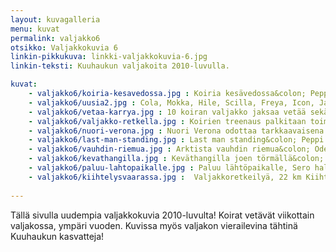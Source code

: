 ```yaml
---
layout: kuvagalleria
menu: kuvat
permalink: valjakko6
otsikko: Valjakkokuvia 6
linkin-pikkukuva: linkki-valjakkokuvia-6.jpg
linkin-teksti: Kuuhaukun valjakoita 2010-luvulla.

kuvat:
    - valjakko6/koiria-kesavedossa.jpg : Koiria kesävedossa&colon; Peppi, Joiku, Freya, Odessa ja Sero 
    - valjakko6/uusia2.jpg : Cola, Mokka, Hile, Scilla, Freya, Icon, Jade ja Pepsi (Nata ja Joiku takana) 
    - valjakko6/vetaa-karrya.jpg : 10 koiran valjakko jaksaa vetää sekä auton että koirienkuljetuskärryn 
    - valjakko6/valjakko-retkella.jpg : Koirien treenaus palkitaan toimivalla valjakolla valjakkoretkeilyssä
    - valjakko6/nuori-verona.jpg : Nuori Verona odottaa tarkkaavaisena lähtökomentoa&colon; Mush!  
    - valjakko6/last-man-standing.jpg : Last man standing&colon; Peppi katsoo haikeana reitille ajon jälkeen
    - valjakko6/vauhdin-riemua.jpg : Arktista vauhdin riemua&colon; Odessa, Sero ja Verona  
    - valjakko6/kevathangilla.jpg : Keväthangilla joen törmällä&colon; Odessa, Valo ja Sero
    - valjakko6/paluu-lahtopaikalle.jpg : Paluu lähtöpaikalle, Sero haluaisi palata reitille 
    - valjakko6/kiihtelysvaarassa.jpg :  Valjakkoretkeilyä, 22 km Kiihtelysvaarassa
    
---
```


Tällä sivulla uudempia valjakkokuvia 2010-luvulta! Koirat vetävät viikottain valjakossa, ympäri 
vuoden.
Kuvissa myös valjakon vierailevina tähtinä Kuuhaukun kasvatteja!